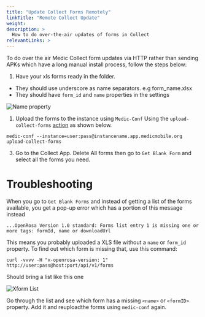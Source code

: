 ```yaml
---
title: "Update Collect Forms Remotely"
linkTitle: "Remote Collect Update"
weight: 
description: >
  How to do over-the-air updates of forms in Collect
relevantLinks: >
---
```


To do over the air Medic Collect form updates via HTTP rather than sending APKs which have a long manual install process, follow the steps below:

1. Have your xls forms ready in the folder. 
- They should use underscore as name separators. e.g form_name.xlsx
- They should have `form_id` and `name`  properties in the settings

![Name property](xform_name_settings.png)

1. Upload the forms to the instance using `Medic-Conf` Using the `upload-collect-forms` [action](https://github.com/medic/medic-conf/blob/master/src/cli/supported-actions.js) as shown below.
```
medic-conf --instance=user:pass@instancename.app.medicmobile.org upload-collect-forms
```
3. Go to the Collect App. Delete All forms then go to `Get Blank Form` and select all the forms you need.

# Troubleshooting

When you go to `Get Blank Forms` and instead of getting a list of the forms available, you get a pop-up error which has a portion of this message instead

```
...OpenRosa Version 1.0 standard: Forms list entry 1 is missing one or more tags: formId, name or downloadUrl
```

This means you probably uploaded a XLS file without a `name` or `form_id` property. To find out which form is missing that, use this command:

```
curl -vvvv -H "x-openrosa-version: 1" http://user:pass@host:port/api/v1/forms
```

Should bring a list like this one

![Xform List](xform_list.png)


Go through the list and see which form has  a missing `<name>` or `<formID>` property. Add it and reuploadthe forms using `medic-conf` again.
